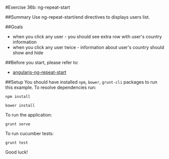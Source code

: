 #Exercise 36b: ng-repeat-start

##Summary
Use ng-repeat-start/end directives to displays users list.

##Goals
* when you click any user - you should see extra row with user's country information
* when you click any user twice - information about user's country should show and hide

##Before you start, please refer to:
* [angularjs-ng-repeat-start](https://egghead.io/lessons/angularjs-ng-repeat-start)

##Setup
 You should have installed `npm`, `bower`, `grunt-cli`  packages to run this example. To resolve dependencies run:

```
npm install
```

```
bower install
```

To run the application:

```
grunt serve
```

To run cucumber tests:

```
grunt test
```

Good luck!
